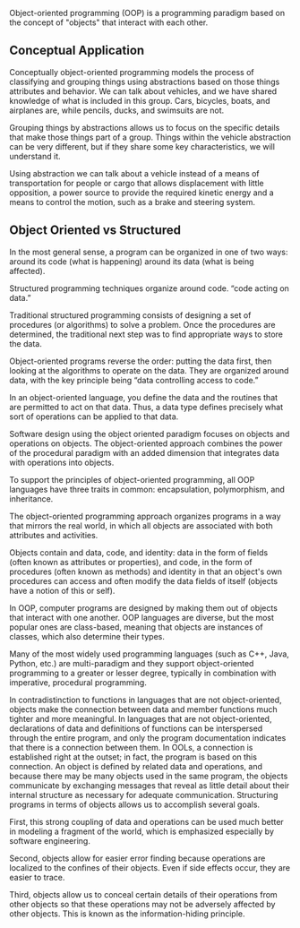 Object-oriented programming (OOP) is a programming paradigm based on the concept of "objects" that interact with each other.



## Conceptual Application
Conceptually object-oriented programming models the process of classifying and grouping things using abstractions based on those things attributes and behavior. We can talk about vehicles, and we have shared knowledge of what is included in this group. Cars, bicycles, boats, and airplanes are, while pencils, ducks, and swimsuits are not.

Grouping things by abstractions allows us to focus on the specific details that make those things part of a group. Things within the vehicle abstraction can be very different, but if they share some key characteristics, we will understand it.

Using abstraction we can talk about a vehicle instead of a means of transportation for people or cargo that allows displacement with little opposition, a power source to provide the required kinetic energy and a means to control the motion, such as a brake and steering system.



## Object Oriented vs Structured
In the most general sense, a program can be organized in one of two ways:
around its code (what is happening)
around its data (what is being affected).

Structured programming techniques organize around code.
“code acting on data.”

Traditional structured programming consists of designing a set of procedures (or algorithms) to solve a problem. Once the procedures are determined, the traditional next step was to find appropriate ways to store the data.

Object-oriented programs reverse the order: putting the data first, then looking at the algorithms to operate on the data. They are organized around data, with the key principle being “data controlling access to code.”

In an object-oriented language, you define the data and the routines that are permitted to act on that data. Thus, a data type defines precisely what sort of operations can be applied to that data.

Software design using the object oriented paradigm focuses on objects and operations on objects. The object-oriented approach combines the power of the procedural paradigm with an added dimension that integrates data with operations into objects.

To support the principles of object-oriented programming, all OOP languages have three traits in common: encapsulation, polymorphism, and inheritance.

The object-oriented programming approach organizes programs in a way that mirrors the real world, in which all objects are associated with both attributes and activities.

Objects contain and data, code, and  identity: data in the form of fields (often known as attributes or properties), and code, in the form of procedures (often known as methods) and identity in that an object's own procedures can access and often modify the data fields of itself (objects have a notion of this or self).

In OOP, computer programs are designed by making them out of objects that interact with one another. OOP languages are diverse, but the most popular ones are class-based, meaning that objects are instances of classes, which also determine their types.

Many of the most widely used programming languages (such as C++, Java, Python, etc.) are multi-paradigm and they support object-oriented programming to a greater or lesser degree, typically in combination with imperative, procedural programming.


In contradistinction to functions in languages that are not object-oriented, objects make the connection between data and member functions much tighter and more meaningful. In languages that are not object-oriented, declarations of data and definitions of functions can be interspersed through the entire program, and only the program documentation indicates that there is a connection between them. In OOLs, a connection is established right at the outset; in fact, the program is based on this connection. An object is defined by related data and operations, and because there may be many objects used in the same program, the objects communicate by exchanging messages that reveal as little detail about their internal structure as necessary for adequate communication. Structuring programs in terms of objects allows us to accomplish several goals.

First, this strong coupling of data and operations can be used much better in modeling a fragment of the world, which is emphasized especially by software engineering.

Second, objects allow for easier error finding because operations are localized to the confines of their objects. Even if side effects occur, they are easier to trace.

Third, objects allow us to conceal certain details of their operations from other objects so that these operations may not be adversely affected by other objects. This is known as the information-hiding principle.
